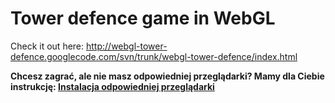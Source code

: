 # Tower defence game in WebGL #

Check it out here: http://webgl-tower-defence.googlecode.com/svn/trunk/webgl-tower-defence/index.html

**Chcesz zagrać, ale nie masz odpowiedniej przeglądarki? Mamy dla Ciebie instrukcję: [Instalacja odpowiedniej przeglądarki](ChromeInstall.md)**